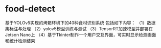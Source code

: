 # food-detect
基于YOLOv5实现的烤箱环境下的40种食材识别系统
包括如下内容：
（1）数据集标注与处理
（2）yolov5模型训练与测试
（3）TensorRT加速模型并部署在Jetson Nano上
（4）基于Tkinter制作一个用户交互界面，可实时显示检测画面和统计检测结果
